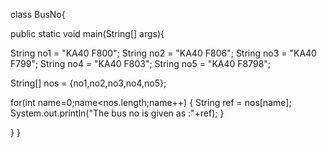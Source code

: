class BusNo{

public static void main(String[] args){

String no1 = "KA40 F800";
String no2 = "KA40 F806";
String no3 = "KA40 F799";
String no4 = "KA40 F803";
String no5 = "KA40 F8798";

String[] nos = {no1,no2,no3,no4,no5};

for(int name=0;name<nos.length;name++)
{
	String ref = nos[name];
	System.out.println("The bus no is given as :"+ref);
}

}
}
